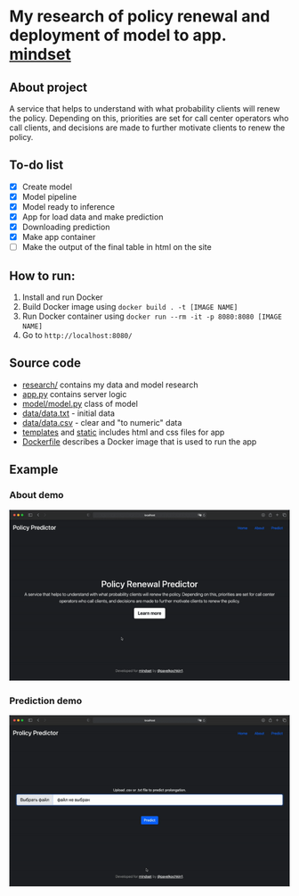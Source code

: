 # My research of policy renewal and deployment of model to app. [mindset](http://mind-set.ru/)

## About project
A service that helps to understand with what probability clients will renew the policy. Depending on this, priorities are set for call center operators who call clients, and decisions are made to further motivate clients to renew the policy.


## To-do list

- [x] Create model
- [x] Model pipeline
- [x] Model ready to inference
- [x] App for load data and make prediction
- [x] Downloading prediction
- [x] Make app container
- [ ] Make the output of the final table in html on the site

## How to run:
1. Install and run Docker
2. Build Docker image using `docker build . -t [IMAGE NAME]`
3. Run Docker container using `docker run --rm -it -p 8080:8080 [IMAGE NAME]`
4. Go to `http://localhost:8080/`

## Source code
* [research/](research/) contains my data and model research
* [app.py](app.py) contains server logic
* [model/model.py](model/model.py) class of model
* [data/data.txt](data/data.txt) - initial data
* [data/data.csv](data/data.csv) - clear and "to numeric" data
* [templates](templates/) and [static](static/) includes html and css files for app
* [Dockerfile](Dockerfile) describes a Docker image that is used to run the app

## Example
### About demo
![alt text](readme_data/about.gif)


### Prediction demo
![alt text](readme_data/prediction.gif)
